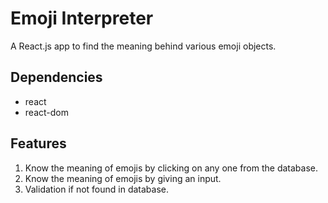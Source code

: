 # Emoji Interpreter

A React.js app to find the meaning behind various emoji objects.

## Dependencies
* react
* react-dom 

## Features
1. Know the meaning of emojis by clicking on any one from the database.
2. Know the meaning of emojis by giving an input. 
3. Validation if not found in database.